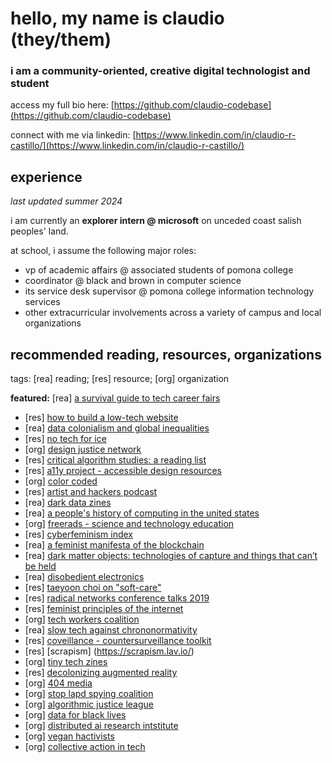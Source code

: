 # hello, my name is claudio (they/them)
### i am a community-oriented, creative digital technologist and student
access my full bio here: [https://github.com/claudio-codebase](https://github.com/claudio-codebase)

connect with me via linkedin: [https://www.linkedin.com/in/claudio-r-castillo/](https://www.linkedin.com/in/claudio-r-castillo/)

## experience
_last updated summer 2024_

i am currently an **explorer intern @ microsoft** on unceded coast salish peoples' land.

at school, i assume the following major roles: 
* vp of academic affairs @ associated students of pomona college
* coordinator @ black and brown in computer science
* its service desk supervisor @ pomona college information technology services
* other extracurricular involvements across a variety of campus and local organizations

## recommended reading, resources, organizations
tags: [rea] reading; [res] resource; [org] organization

**featured:** [rea] [a survival guide to tech career fairs](https://freerads.org/2021/03/23/a-survival-guide-to-tech-career-fairs/)

- [res] [how to build a low-tech website](https://solar.lowtechmagazine.com/2018/09/how-to-build-a-low-tech-website/)
- [rea] [data colonialism and global inequalities](https://blogs.lse.ac.uk/inequalities/2024/05/01/todays-colonial-data-grab-is-deepening-global-inequalities/)
- [res] [no tech for ice](https://notechforice.com/resources/#reports)
- [org] [design justice network](https://designjustice.org/)
- [res] [critical algorithm studies: a reading list](https://socialmediacollective.org/reading-lists/critical-algorithm-studies/)
- [res] [a11y project - accessible design resources](https://www.a11yproject.com/about/)
- [org] [color coded](https://colorcoded.la/)
- [res] [artist and hackers podcast](https://www.artistsandhackers.org/)
- [rea] [dark data zines](https://mfadt.parsons.edu/darkdata/)
- [rea] [a people's history of computing in the united states](https://www.hup.harvard.edu/books/9780674970977)
- [org] [freerads - science and technology education](https://freerads.org/)
- [res] [cyberfeminism index](https://cyberfeminismindex.com/)
- [rea] [a feminist manifesta of the blockchain](https://docs.google.com/document/d/1pvMGAY1xs8b-xvPWFsvLzl17W_GKkESzlknsHdVvIUI/edit)
- [rea] [dark matter objects: technologies of capture and things that can’t be held](https://netabomani.com/darkmatter/)
- [rea] [disobedient electronics](http://www.disobedientelectronics.com/)
- [res] [taeyoon choi on "soft-care"](https://taeyoonchoi.com/soft-care/)
- [res] [radical networks conference talks 2019](https://livestream.com/internetsociety/radnets19)
- [res] [feminist principles of the internet](https://feministinternet.org/en/page/about)
- [org] [tech workers coalition](https://techworkerscoalition.org/)
- [rea] [slow tech against chrononormativity](https://www.sherwoodforestzinelibrary.org/_files/ugd/8c0bf9_769a6daaf43142f7b4ff661cb3400f43.pdf)
- [res] [coveillance - countersurveillance toolkit](https://coveillance.org/)
- [res] [scrapism] (https://scrapism.lav.io/)
- [org] [tiny tech zines](https://tinytechzines.org/#what-is-ttz)
- [res] [decolonizing augmented reality](https://docs.google.com/document/d/1AIcL49Z5elB7NM_Xf8OWyZTGUR6zC2sqj7lCTGTQcPo/edit)
- [org] [404 media](https://www.404media.co/)
- [org] [stop lapd spying coalition](https://stoplapdspying.org/)
- [org] [algorithmic justice league](https://www.ajl.org/)
- [org] [data for black lives](https://d4bl.org/)
- [org] [distributed ai research intstitute](https://www.dair-institute.org/)
- [org] [vegan hactivists](https://veganhacktivists.org/)
- [org] [collective action in tech](https://collectiveaction.tech/)
